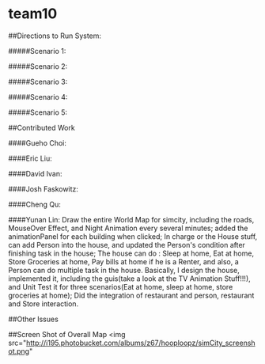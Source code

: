 team10
======


##Directions to Run System:

#####Scenario 1:

#####Scenario 2:

#####Scenario 3:

#####Scenario 4:

#####Scenario 5:

##Contributed Work

####Gueho Choi:

####Eric Liu:

####David Ivan:

####Josh Faskowitz:

####Cheng Qu:

####Yunan Lin: Draw the entire World Map for simcity, including the roads, MouseOver Effect, and Night Animation every several minutes; added the animationPanel for each building when clicked;
               In charge or the House stuff, can add Person into the house, and updated the Person's condition after finishing task in the house; The house can do : Sleep at home, Eat at home, Store Groceries
               at home, Pay bills at home if he is a Renter, and also, a Person can do multiple task in the house. Basically, I design the house, implemented it, including the guis(take a look at the TV Animation Stuff!!!), 
               and Unit Test it for three scenarios(Eat at home, sleep at home, store groceries at home);
               Did the integration of restaurant and person, restaurant and Store interaction.
               
                 

##Other Issues

##Screen Shot of Overall Map
<img src="http://i195.photobucket.com/albums/z67/hooploopz/simCity_screenshot.png" </img>
